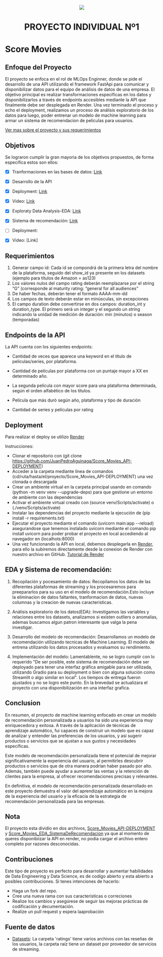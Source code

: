<p align=center><img src=https://d31uz8lwfmyn8g.cloudfront.net/Assets/logo-henry-white-lg.png><p>

# <h1 align=center> **PROYECTO INDIVIDUAL Nº1** </h1>

# Score Movies

## Enfoque del Proyecto

El proyecto se enfoca en el rol de MLOps Enginner, donde se pide el desarrollo de una API utilizando el framework FastApi
para comunicar y disponibilizar datos para el equipo de análisis de datos de una empresa. 
El objetivo principal es realizar transformaciones 
específicas en los datos y disponibilizarlos a través de endpoints accesibles mediante la API que finalmente debe ser desplegada en Render.
Una vez terminado el proceso y echo el deployment, realizamos un proceso de análisis exploratorio de los datos para luego, poder entrenar un modelo de machine
learning para armar un sistema de recomendacion de peliculas para usuarios.

[Ver mas sobre el proyecto y sus requerimientos](https://github.com/HX-PRomero/PI_ML_OPS/blob/main/Readme.md)

## Objetivos

Se lograron cumplir la gran mayoria de los objetivos propuestos, de forma especifica estos son ellos:

- [x] Tranformaciones en las bases de datos: [Link](https://github.com/JuanPedroAguinaga/Score_Movies_API-DEPLOYMENT/blob/master/tranformation.ipynb)

- [x] Desarrollo de la API

- [x] Deployment: [Link](https://score-movies-prueba8.onrender.com/docs)

- [x] Video: [Link]()

- [x] Exploraty Data Analysis-EDA: [Link](https://github.com/JuanPedroAguinaga/Score_Movies_EDA_SistemaDeRecomendacion/blob/main/EDA.ipynb)

- [x] Sistema de recomendación: [Link](https://github.com/JuanPedroAguinaga/Score_Movies_EDA_SistemaDeRecomendacion/blob/main/SistemaDeRecomendacion.ipynb)

- [ ] Deployment: 

- [x] Video: [Link]


## Requerimientos

1. Generar campo id: Cada id se compondrá de la primera letra del nombre de la plataforma, seguido del show_id ya presente en los datasets (ejemplo para títulos de Amazon = as123)
2. Los valores nulos del campo rating deberán reemplazarse por el string “G” (corresponde al maturity rating: “general for all audiences”
3. De haber fechas, deberán tener el formato AAAA-mm-dd
4. Los campos de texto deberán estar en minúsculas, sin excepciones
5. El campo duration debe convertirse en dos campos: duration_int y duration_type. El primero será un integer y el segundo un string indicando la unidad de medición de duración: min (minutos) o season (temporadas)

## Endpoints de la API

La API cuenta con los siguientes endpoints:

* Cantidad de veces que aparece una keyword en el título de peliculas/series, por plataforma.
  
* Cantidad de películas por plataforma con un puntaje mayor a XX en determinado año.
  
* La segunda película con mayor score para una plataforma determinada, según el orden alfabético de los títulos.
  
* Película que más duró según año, plataforma y tipo de duración
  
* Cantidad de series y películas por rating


## Deployment

Para realizar el deploy se utilizo [Render](https://render.com/)

Instrucciones: 

- Clonar el repositorio con (git clone https://github.com/JuanPedroAguinaga/Score_Movies_API-DEPLOYMENT)
- Acceder a la carpeta mediante linea de comandos (cd/ruta/hasta/el/proyecto/Score_Movies_API-DEPLOYMENT) una vez clonada o descargada
- Crear un ambiente virtual en la carpeta principal usando en comando (python -m venv venv --upgrade-deps) para que gestione un entorno de ambiente con las dependencias
- Activar el ambiente virtual creado con (source venv/Scripts/activate) o (./venv/Scripts/activate)
- Instalar las dependencias del proyecto mediante la ejecución de (pip install -r requirements.txt)
- Ejecutar el proyecto mediante el comando (uvicorn main:app --reload) asegurandose que tenemos instalado uvicorn mediante el comando pip install uvicorn
 para poder probar el proyecto en local accediendo al navegador en (localhots:8000)
- Una vez funcionando la API en local, debemos desplegarla en [Render](https://render.com/), para ello la subiremos directamente desde la
conexion de Render con nuestro archivo en GitHub. [Tutorial de Render](https://github.com/HX-FNegrete/render-fastapi-tutorial)

## EDA y Sistema de recomendación:

1. Recopilación y pocesamiento de datos: Recopilamos los datos de las diferentes plataformas de streaming y los procesaremos
para preepararlos para su uso en el modelo de recomendación.Esto incluye la eliminacion de datos faltantes, tranformacion de datos, nuevas columnas
y la creacion de nuevas caracteristicas.

2. Análisis exploratorio de los datos(EDA): Investigamos las variables y relaciones entre los datasets, analizamos si existen outliers o anomalias,
ademas buscamos algun patron interesante que valga la pena investigar.

3. Desarrollo del modelo de recomendación: Desarrollamos un modelo de recomendación utilizando tecnicas de Machine Learning.
El modelo de entrena utilizando los datos procesados y evaluamos su rendimiento.

4. Implementación del modelo: Lamentablente, no se logro cumplir con lo requerido "De ser posible, este sistema de recomendación debe ser deployado para tener una interfaz gráfica amigable para ser utilizada, utilizando Gradio para su deployment o bien con alguna solución como Streamlit o algo similar en local". Los tiempos de entrega fueron ajustados y no se logro este punto. En la brevedad se actualizara el proyecto con una disponibilización en una interfaz grafica.

## Conclusion


En resumen, el proyecto de machine learning enfocado en crear un modelo de recomendación personalizada a usuarios ha sido una experiencia muy enriquecedora y exitosa. A través de la aplicación de técnicas de aprendizaje automático, fui capaces de construir un modelo que es capaz de analizar y entender las preferencias de los usuarios, y así sugerir productos o servicios que se ajustan a sus gustos y necesidades específicas.

Este modelo de recomendación personalizada tiene el potencial de mejorar significativamente la experiencia del usuario, al permitirles descubrir productos o servicios que de otra manera podrían haber pasado por alto. Además, también puede ayudar a aumentar las ventas y la retención de clientes para la empresa, al ofrecer recomendaciones precisas y relevantes.

En definitiva, el modelo de recomendación personalizada desarrollado en este proyecto demuestra el valor del aprendizaje automático en la mejora de la experiencia del usuario y la eficacia de la estrategia de recomendación personalizada para las empresas.


## Nota

El proyecto esta dividio en dos archivos, [Score_Movies_API-DEPLOYMENT](https://github.com/JuanPedroAguinaga/Score_Movies_API-DEPLOYMENT) y [Score_Movies_EDA_SistemaDeRecomendacion](https://github.com/JuanPedroAguinaga/Score_Movies_EDA_SistemaDeRecomendacion) ya que al momento de queres disponibiizar la API en render, no podia cargar el archivo entero completo por razones desconocidas. 


## Contribuciones 
 
 Este tipo de proyecto es perfecto para desarrollar y aumentar habilidades de Data Engineering y Data Science, es de codigo abierto y esta abierto a posibles contribuciones. Si tenes intenciones de hacerlo:
 - Haga un fork del repo.
 - Cree una nueva rama con sus caracteristicas o correciones
 - Realize los cambios y asegúrese de seguir las mejoras prácticas de codificación y decumentación.
 - Realize un pull request y espera laaprobación

## Fuente de datos

- [Datasets](https://drive.google.com/drive/u/0/folders/1iY6oLzZXwQ-lR2LGJkKnXFfZQchtYlQx): La carpeta 'ratings' tiene varios archivos con las reseñas de los usuarios, la carpeta raíz tiene un dataset por proveedor de servicios de streaming. 



